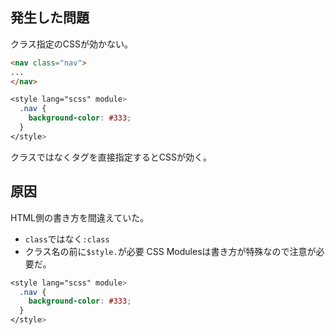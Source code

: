 ## 発生した問題
クラス指定のCSSが効かない。
```html
<nav class="nav">
...
</nav>
```

```css
<style lang="scss" module>
  .nav {
    background-color: #333;
  }
</style>
```
クラスではなくタグを直接指定するとCSSが効く。

## 原因
HTML側の書き方を間違えていた。
- `class`ではなく`:class`
- クラス名の前に`$style.`が必要
CSS Modulesは書き方が特殊なので注意が必要だ。
```css
<style lang="scss" module>
  .nav {
    background-color: #333;
  }
</style>
```